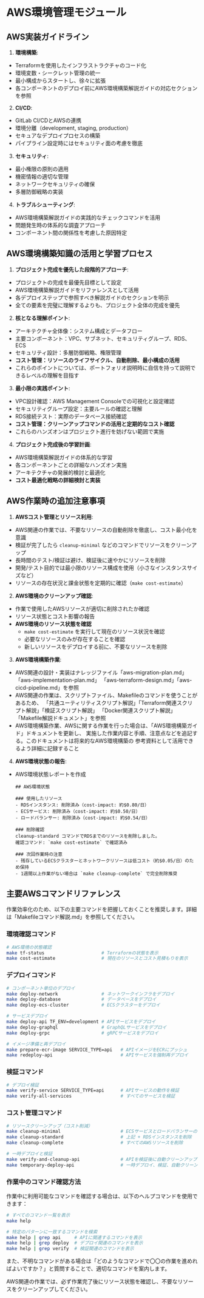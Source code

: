 # AWS環境管理モジュール

## AWS実装ガイドライン

1. **環境構築**:
  - Terraformを使用したインフラストラクチャのコード化
  - 環境変数・シークレット管理の統一
  - 最小構成からスタートし、徐々に拡張
  - 各コンポーネントのデプロイ前にAWS環境構築解説ガイドの対応セクションを参照

2. **CI/CD**:
  - GitLab CI/CDとAWSの連携
  - 環境分離（development, staging, production）
  - セキュアなデプロイプロセスの構築
  - パイプライン設定時にはセキュリティ面の考慮を徹底

3. **セキュリティ**:
  - 最小権限の原則の適用
  - 機密情報の適切な管理
  - ネットワークセキュリティの確保
  - 多層防御戦略の実装

4. **トラブルシューティング**:
  - AWS環境構築解説ガイドの実践的なチェックコマンドを活用
  - 問題発生時の体系的な調査アプローチ
  - コンポーネント間の関係性を考慮した原因特定

## AWS環境構築知識の活用と学習プロセス

1. **プロジェクト完成を優先した段階的アプローチ**:
  - プロジェクトの完成を最優先目標として設定
  - AWS環境構築解説ガイドをリファレンスとして活用
  - 各デプロイステップで参照すべき解説ガイドのセクションを明示
  - 全ての要素を完璧に理解するよりも、プロジェクト全体の完成を優先

2. **核となる理解ポイント**:
  - アーキテクチャ全体像：システム構成とデータフロー
  - 主要コンポーネント：VPC、サブネット、セキュリティグループ、RDS、ECS
  - セキュリティ設計：多層防御戦略、権限管理
  - **コスト管理：リソースのライフサイクル、自動削除、最小構成の活用**
  - これらのポイントについては、ポートフォリオ説明時に自信を持って説明できるレベルの理解を目指す

3. **最小限の実践ポイント**:
  - VPC設計確認：AWS Management Consoleでの可視化と設定確認
  - セキュリティグループ設定：主要ルールの確認と理解
  - RDS接続テスト：実際のデータベース接続確認
  - **コスト管理：クリーンアップコマンドの活用と定期的なコスト確認**
  - これらのハンズオンはプロジェクト進行を妨げない範囲で実施

4. **プロジェクト完成後の学習計画**:
  - AWS環境構築解説ガイドの体系的な学習
  - 各コンポーネントごとの詳細なハンズオン実施
  - アーキテクチャの発展的検討と最適化
  - **コスト最適化戦略の詳細検討と実装**

## AWS作業時の追加注意事項

1. **AWSコスト管理とリソース利用**:
  - AWS関連の作業では、不要なリソースの自動削除を徹底し、コスト最小化を意識
  - 検証が完了したら `cleanup-minimal` などのコマンドでリソースをクリーンアップ
  - 長時間のテスト/検証は避け、検証後に速やかにリソースを削除
  - 開発/テスト目的では最小限のリソース構成を使用（小さなインスタンスサイズなど）
  - リソースの存在状況と課金状態を定期的に確認（`make cost-estimate`）

2. **AWS環境のクリーンアップ確認**:
  - 作業で使用したAWSリソースが適切に削除されたか確認
  - リソース状態とコスト影響の報告
  - **AWS環境のリソース状態を確認**
    - `make cost-estimate` を実行して現在のリソース状況を確認
    - 必要なリソースのみが存在することを確認
    - 新しいリソースをデプロイする前に、不要なリソースを削除

3. **AWS環境構築作業**:
  - AWS関連の設計・実装はナレッジファイル「aws-migration-plan.md」「aws-implementation-plan.md」
    「aws-terraform-design.md」「aws-cicd-pipeline.md」を参照
  - AWS関連の作業は、スクリプトファイル、Makefileのコマンドを使うことがあるため、
    「共通ユーティリティスクリプト解説」「Terraform関連スクリプト解説」「検証スクリプト解説」
    「Docker関連スクリプト解説」「Makefile解説ドキュメント」を参照
  - AWS環境構築作業、AWSに関する作業を行った場合は、「AWS環境構築ガイド」ドキュメントを更新し、
    実施した作業内容と手順、注意点などを追記する。このドキュメントは将来的なAWS環境構築の
    参考資料として活用できるよう詳細に記録すること

4. **AWS環境状態の報告**:
  - AWS環境状態レポートを作成
    ```
    ## AWS環境状態
    
    ### 使用したリソース
    - RDSインスタンス: 削除済み（cost-impact: 約$0.80/日）
    - ECSサービス: 削除済み（cost-impact: 約$0.50/日）
    - ロードバランサー: 削除済み（cost-impact: 約$0.54/日）
    
    ### 削除確認
    cleanup-standard コマンドでRDSまでのリソースを削除しました。
    確認コマンド: `make cost-estimate` で確認済み
    
    ### 次回作業時の注意
    - 残存しているECSクラスターとネットワークリソースは低コスト（約$0.05/日）のため保持
    - 1週間以上作業がない場合は `make cleanup-complete` で完全削除推奨
    ```

## 主要AWSコマンドリファレンス

作業効率化のため、以下の主要コマンドを把握しておくことを推奨します。詳細は「Makefileコマンド解説.md」を参照してください。

### 環境確認コマンド
```bash
# AWS環境の状態確認
make tf-status                     # Terraformの状態を表示
make cost-estimate                 # 現在のリソースとコスト見積もりを表示
```

### デプロイコマンド
```bash
# コンポーネント単位のデプロイ
make deploy-network                # ネットワークインフラをデプロイ
make deploy-database               # データベースをデプロイ
make deploy-ecs-cluster            # ECSクラスターをデプロイ

# サービスデプロイ
make deploy-api TF_ENV=development # APIサービスをデプロイ
make deploy-graphql                # GraphQLサービスをデプロイ
make deploy-grpc                   # gRPCサービスをデプロイ

# イメージ準備と再デプロイ
make prepare-ecr-image SERVICE_TYPE=api   # APIイメージをECRにプッシュ
make redeploy-api                         # APIサービスを強制再デプロイ
```

### 検証コマンド
```bash
# デプロイ検証
make verify-service SERVICE_TYPE=api      # APIサービスの動作を検証
make verify-all-services                  # すべてのサービスを検証
```

### コスト管理コマンド
```bash
# リソースクリーンアップ（コスト削減）
make cleanup-minimal                      # ECSサービスとロードバランサーのみ削除
make cleanup-standard                     # 上記 + RDSインスタンスを削除
make cleanup-complete                     # すべてのAWSリソースを削除

# 一時デプロイと検証
make verify-and-cleanup-api               # APIを検証後に自動クリーンアップ
make temporary-deploy-api                 # 一時デプロイ、検証、自動クリーンアップ
```

### 作業中のコマンド確認方法

作業中に利用可能なコマンドを確認する場合は、以下のヘルプコマンドを使用できます：

```bash
# すべてのコマンド一覧を表示
make help

# 特定のパターンに一致するコマンドを検索
make help | grep api     # APIに関連するコマンドを表示
make help | grep deploy  # デプロイ関連のコマンドを表示
make help | grep verify  # 検証関連のコマンドを表示
```

また、不明なコマンドがある場合は「どのようなコマンドで〇〇の作業を進めればよいですか？」と質問することで、適切なコマンドを案内します。

AWS関連の作業では、必ず作業完了後にリソース状態を確認し、不要なリソースをクリーンアップしてください。